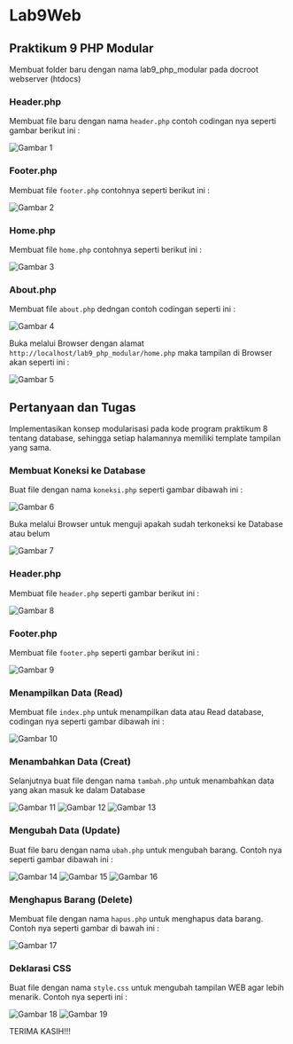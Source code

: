 # Lab9Web
## Praktikum 9 PHP Modular
Membuat folder baru dengan nama lab9_php_modular pada docroot webserver (htdocs)
### Header.php
Membuat file baru dengan nama `header.php` contoh codingan nya seperti gambar berikut ini :

![Gambar 1](img/ss1.png)
### Footer.php 
Membuat file `footer.php` contohnya seperti berikut ini :

![Gambar 2](img/ss2.png)

### Home.php
Membuat file `home.php` contohnya seperti berikut ini :

![Gambar 3](img/ss3.png)

### About.php
Membuat file `about.php` dedngan contoh codingan seperti ini :

![Gambar 4](img/ss4.png)

Buka melalui Browser dengan alamat `http://localhost/lab9_php_modular/home.php` maka tampilan di Browser akan seperti ini :

![Gambar 5](img/ss5.png)

## Pertanyaan dan Tugas
Implementasikan konsep modularisasi pada kode program praktikum 8 tentang database, sehingga setiap halamannya memiliki template tampilan yang sama.

### Membuat Koneksi ke Database
Buat file dengan nama `koneksi.php` seperti gambar dibawah ini :

![Gambar 6](img/ss6.png)

Buka melalui Browser untuk menguji apakah sudah terkoneksi ke Database atau belum 

![Gambar 7](img/ss7.png)

### Header.php
Membuat file `header.php` seperti gambar berikut ini :

![Gambar 8](img/ss8.png)

### Footer.php
Membuat file `footer.php` seperti gambar berikut ini :

![Gambar 9](img/ss2.png)

### Menampilkan Data (Read)
Membuat file `index.php` untuk menampilkan data atau Read database, codingan nya seperti gambar dibawah ini :

![Gambar 10](img/ss9.png)

### Menambahkan Data (Creat)
Selanjutnya buat file dengan nama `tambah.php` untuk menambahkan data yang akan masuk ke dalam Database

![Gambar 11](img/ss10.png)
![Gambar 12](img/ss11.png)
![Gambar 13](img/ss12.png)

### Mengubah Data (Update)
Buat file baru dengan nama `ubah.php` untuk mengubah barang. Contoh nya seperti gambar dibawah ini :

![Gambar 14](img/ss13.png)
![Gambar 15](img/ss14.png)
![Gambar 16](img/ss15.png)

### Menghapus Barang (Delete)
Membuat file dengan nama `hapus.php` untuk menghapus data barang. Contoh nya seperti gambar di bawah ini :

![Gambar 17](img/ss16.png)

### Deklarasi CSS 

Buat file dengan nama `style.css` untuk mengubah tampilan WEB agar lebih menarik. Contoh nya seperti ini :

![Gambar 18](img/ss17.png)
![Gambar 19](img/ss18.png)

TERIMA KASIH!!!
